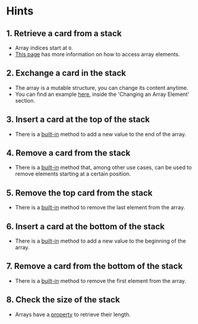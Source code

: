 # Hints

## 1. Retrieve a card from a stack

-   Array indices start at `0`.
-   [This page][access_array_elements_resource] has more information on how to
    access array elements.

## 2. Exchange a card in the stack

-   The array is a mutable structure, you can change its content anytime.
-   You can find an example [here][change_array_elements_resource], inside the
    'Changing an Array Element' section.

## 3. Insert a card at the top of the stack

-   There is a [built-in][push_method_docs] method to add a new value to the end
    of the array.

## 4. Remove a card from the stack

-   There is a [built-in][splice_method_docs] method that, among other use
    cases, can be used to remove elements starting at a certain position.

## 5. Remove the top card from the stack

-   There is a [built-in][pop_method_docs] method to remove the last element
    from the array.

## 6. Insert a card at the bottom of the stack

-   There is a [built-in][unshift_method_docs] method to add a new value to the
    beginning of the array.

## 7. Remove a card from the bottom of the stack

-   There is a [built-in][shift_method_docs] method to remove the first element
    from the array.

## 8. Check the size of the stack

-   Arrays have a [property][length_property_docs] to retrieve their length.

[access_array_elements_resource]:
    https://developer.mozilla.org/en-US/docs/Web/JavaScript/Reference/Global_Objects/Array#Accessing_array_elements
[change_array_elements_resource]: https://www.w3schools.com/js/js_arrays.asp
[push_method_docs]:
    https://developer.mozilla.org/en-US/docs/Web/JavaScript/Reference/Global_Objects/Array/push
[splice_method_docs]:
    https://developer.mozilla.org/en-US/docs/Web/JavaScript/Reference/Global_Objects/Array/splice
[pop_method_docs]:
    https://developer.mozilla.org/en-US/docs/Web/JavaScript/Reference/Global_Objects/Array/pop
[unshift_method_docs]:
    https://developer.mozilla.org/en-US/docs/Web/JavaScript/Reference/Global_Objects/Array/unshift
[shift_method_docs]:
    https://developer.mozilla.org/en-US/docs/Web/JavaScript/Reference/Global_Objects/Array/shift
[length_property_docs]:
    https://developer.mozilla.org/en-US/docs/Web/JavaScript/Reference/Global_Objects/Array/length
